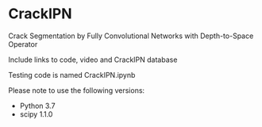 # CrackIPN
Crack Segmentation by Fully Convolutional Networks with Depth-to-Space Operator

Include links to code, video and CrackIPN database

Testing code is named CrackIPN.ipynb

Please note to use the following versions:
 - Python 3.7
 - scipy 1.1.0
